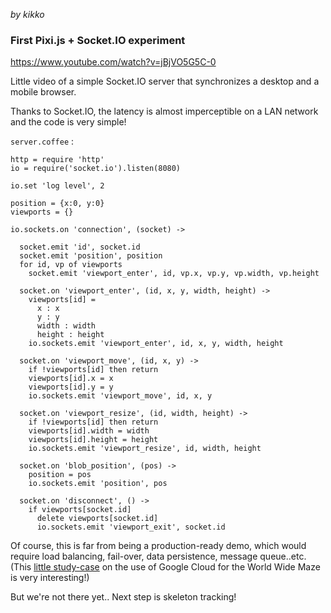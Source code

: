 _by kikko_

### First Pixi.js + Socket.IO experiment

https://www.youtube.com/watch?v=jBjVO5G5C-0

Little video of a simple Socket.IO server that synchronizes a desktop and a mobile browser.

Thanks to Socket.IO, the latency is almost imperceptible on a LAN network and the code is very simple!

`server.coffee` :

```
http = require 'http'
io = require('socket.io').listen(8080)

io.set 'log level', 2

position = {x:0, y:0}
viewports = {}

io.sockets.on 'connection', (socket) ->

  socket.emit 'id', socket.id
  socket.emit 'position', position
  for id, vp of viewports
    socket.emit 'viewport_enter', id, vp.x, vp.y, vp.width, vp.height

  socket.on 'viewport_enter', (id, x, y, width, height) ->
    viewports[id] = 
      x : x
      y : y
      width : width
      height : height
    io.sockets.emit 'viewport_enter', id, x, y, width, height

  socket.on 'viewport_move', (id, x, y) ->
    if !viewports[id] then return
    viewports[id].x = x
    viewports[id].y = y
    io.sockets.emit 'viewport_move', id, x, y

  socket.on 'viewport_resize', (id, width, height) ->
    if !viewports[id] then return
    viewports[id].width = width
    viewports[id].height = height
    io.sockets.emit 'viewport_resize', id, width, height

  socket.on 'blob_position', (pos) ->
    position = pos
    io.sockets.emit 'position', pos

  socket.on 'disconnect', () ->
    if viewports[socket.id]
      delete viewports[socket.id]
      io.sockets.emit 'viewport_exit', socket.id
```

Of course, this is far from being a production-ready demo, which would require load balancing, fail-over, data persistence, message queue..etc. (This [little study-case](https://cloud.google.com/developers/articles/real-time-gaming-with-node-js-websocket-on-gcp) on the use of Google Cloud for the World Wide Maze is very interesting!)

But we're not there yet.. Next step is skeleton tracking!

